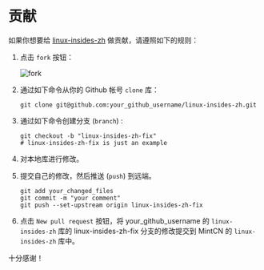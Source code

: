 贡献
================================================================================

如果你想要给 [linux-insides-zh](https://github.com/MintCN/linux-insides-zh) 做贡献，请遵照如下的规则：

1. 点击 `fork` 按钮：

    ![fork](http://oi58.tinypic.com/jj2trm.jpg)

2. 通过如下命令从你的 Github 帐号 `clone` 库： 

    ```
    git clone git@github.com:your_github_username/linux-insides-zh.git
    ```

3. 通过如下命令创建分支 (`branch`) :

    ```
    git checkout -b "linux-insides-zh-fix"
    # linux-insides-zh-fix is just an example
    ```

4. 对本地库进行修改。

5. 提交自己的修改，然后推送 (`push`) 到远端。

    ```
    git add your_changed_files
	git commit -m "your comment"
    git push --set-upstream origin linux-insides-zh-fix
    ```

6. 点击 `New pull request` 按钮，将 your_github_username 的 `linux-insides-zh` 库的 linux-insides-zh-fix 分支的修改提交到 MintCN 的 `linux-insides-zh` 库中。

十分感谢！
